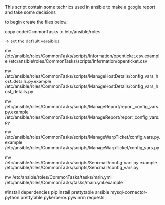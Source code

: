 This script contain some technics used in ansible to make a google report and take some decisions

to begin create the files below:

copy code/CommonTasks to /etc/ansible/roles

-> set the default varaibles

mv /etc/ansible/roles/CommonTasks/scripts/Information/openticket.csv.example /etc/ansible/roles/CommonTasks/scripts/Information/openticket.csv

mv /etc/ansible/roles/CommonTasks/scripts/ManageHostDetails/config_vars_host_details.py.example /etc/ansible/roles/CommonTasks/scripts/ManageHostDetails/config_vars_host_details.py

mv /etc/ansible/roles/CommonTasks/scripts/ManageReport/report_config_vars.py.example /etc/ansible/roles/CommonTasks/scripts/ManageReport/report_config_vars.py

mv /etc/ansible/roles/CommonTasks/scripts/ManageWarpTicket/config_vars.py.example /etc/ansible/roles/CommonTasks/scripts/ManageWarpTicket/config_vars.py

mv /etc/ansible/roles/CommonTasks/scripts/Sendmail/config_vars.py.example /etc/ansible/roles/CommonTasks/scripts/Sendmail/config_vars.py

mv /etc/ansible/roles/CommonTasks/tasks/main.yml /etc/ansible/roles/CommonTasks/tasks/main.yml.example

#install dependencies
pip install prettytable ansible mysql-connector-python prettytable pykerberos pywinrm requests
